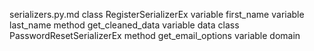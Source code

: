 serializers.py.md
class RegisterSerializerEx
	variable first_name
	variable last_name
	method get_cleaned_data
		variable data
class PasswordResetSerializerEx
	method get_email_options
		variable domain
